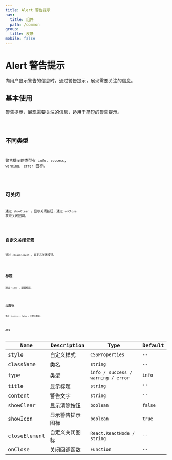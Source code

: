 ```yaml
---
title: Alert 警告提示
nav:
  title: 组件
  path: /common
group:
  title: 反馈
mobile: false
---
```


# Alert 警告提示

向用户显示警告的信息时，通过警告提示，展现需要关注的信息。

## 基本使用

警告提示，展现需要关注的信息，适用于简短的警告提示。

<code src="./demos/index1.tsx" />

## 不同类型

警告提示的类型有 `info`, `success`, `warning`, `error` 四种。

<code src="./demos/index2.tsx" />

## 可关闭

通过 `showClear` ，显示关闭按钮，通过 `onClose` 获取关闭回调。

<code src="./demos/index3.tsx" />

## 自定义关闭元素

通过 `closeElement` ，自定义关闭按钮。

<code src="./demos/index4.tsx" />

## 标题

通过 `title` ，配置标题。

<code src="./demos/index5.tsx" />

## 无图标

通过 `showIcon = false` ，不显示图标。

<code src="./demos/index6.tsx" />

## API

| Name         | Description      | Type                               | Default |
| ------------ | ---------------- | ---------------------------------- | ------- |
| style        | 自定义样式       | `CSSProperties`                    | `--`    |
| className    | 类名             | `string`                           | `--`    |
| type         | 类型             | `info / success / warning / error` | `info`  |
| title        | 显示标题         | `string`                           | `''`    |
| content      | 警告文字         | `string`                           | `''`    |
| showClear    | 显示清除按钮     | `boolean`                          | `false` |
| showIcon     | 显示警告提示图标 | `boolean`                          | `true`  |
| closeElement | 自定义关闭图标   | `React.ReactNode / string`         | `--`    |
| onClose      | 关闭回调函数     | `Function`                         | `--`    |
